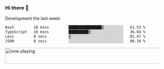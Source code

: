 ### Hi there 👋

Development the last week:
<!--START_SECTION:waka-->

```txt
Bash         16 mins         ███████████████▒░░░░░░░░░   61.53 %
TypeScript   10 mins         █████████▒░░░░░░░░░░░░░░░   36.84 %
Less         0 secs          ▒░░░░░░░░░░░░░░░░░░░░░░░░   01.47 %
JSON         0 secs          ░░░░░░░░░░░░░░░░░░░░░░░░░   00.16 %
```

<!--END_SECTION:waka-->

<!--
**JASONPANGGO/jasonpanggo** is a ✨ _special_ ✨ repository because its `README.md` (this file) appears on your GitHub profile.

Here are some ideas to get you started:

- 🔭 I’m currently working on ...
- 🌱 I’m currently learning ...
- 👯 I’m looking to collaborate on ...
- 🤔 I’m looking for help with ...
- 💬 Ask me about ...
- 📫 How to reach me: ...
- 😄 Pronouns: ...
- ⚡ Fun fact: ...
-->

<a href="https://volt.fm/user/q8yd9e79csfr57rt" target="_blank"><img src="https://spotify-badge-egoist.vercel.app/api/now-playing" width="540" height="52" alt="now playing"></a>
